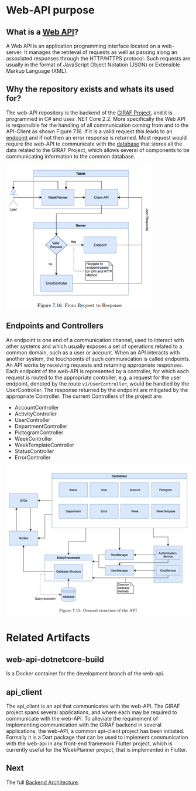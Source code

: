 # Web-API purpose

## What is a [Web API](https://en.wikipedia.org/wiki/Web_API)?

A Web API is an application programming interface located on a web-server. It manages the retrieval of requests as well as passing along an associated responses through the HTTP/HTTPS protocol. Such requests are usually in the format of JavaScript Object Notation (JSON) or Extensible Markup Language (XML).

## Why the repository exists and whats its used for?

The web-API repository is the backend of the [GIRAF Project](https://github.com/aau-giraf/web-api), and it is programmed in C# and uses .NET Core 2.2. More specifically the Web API is responsible for the handling of all communication coming from and to the API-Client as shown Figure 7.16. If it is a valid request this leads to an [endpoint](./EndpointsAndControllers.md) and if not then an error response is returned. Most request would require the web-API to communicate with the [database](./Database.md) that stores all the data related to the GIRAF Project, which allows several of components to be communicating information to the common database.

![Web-API in System Overview](./images/api_request_to_response_structure.png)

## Endpoints and Controllers

An endpoint is one end of a communication channel, used to interact with other systems and which usually exposes a set of operations related to a common domain, such as a user or account. When an API interacts with another system, the touchpoints of such communication is called endpoints. An API works by receiving requests and returning appropriate responses. Each endpoint of the web-API is represented by a controller, for which each request is routed to the appropriate controller, e.g. a request for the user endpoint, denoted by the route ```v1/UserController```, would be handled by the UserController. The response returned by the endpoint are mitigated by the appropriate Controller. The current Controllers of the project are: 

- AccountController
- ActivityController
- UserController
- DepartmentController
- PictogramController
- WeekController
- WeekTemplateController
- StatusController
- ErrorController

![Web-API Controllers](./images/api_structure.png)

# Related Artifacts

## web-api-dotnetcore-build
Is a Docker container for the development branch of the web-api.

## api_client
The api_client is an api that communicates with the web-API. The GIRAF project spans several applications, and where each may be required to communicate with the web-API. To alleviate the requirement of implementing communication with the GIRAF backend in several applications, the web-API, a common api-client project has been initiated. Formally it is a Dart package that can be used to implement communication with the web-api in any front-end framework Flutter project, which is currently useful for the WeekPlanner project, that is implemented in Flutter.

## Next

The full [Backend Architecture](./BackendArchitecture.md).
